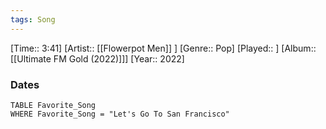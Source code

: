 ```yaml
---
tags: Song  
---
```

[Time:: 3:41]
[Artist:: [[Flowerpot Men]] ]
[Genre:: Pop]
[Played:: ]
[Album:: [[Ultimate FM Gold (2022)]]]
[Year:: 2022]
### Dates
````dataview
TABLE Favorite_Song
WHERE Favorite_Song = "Let's Go To San Francisco"
````